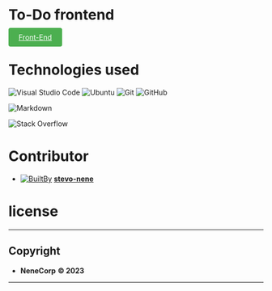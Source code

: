 # To-Do frontend

<a href="https://todo-front-peach-kappa.vercel.app/" style="background-color: #4CAF50; color: white; padding: 10px 20px; border: none; border-radius: 4px; cursor: pointer;">Front-End</a>




# Technologies used

  ![Visual Studio Code](https://img.shields.io/badge/Visual%20Studio%20Code-0078d7.svg?style=for-the-badge&logo=visual-studio-code&logoColor=white)  ![Ubuntu](https://img.shields.io/badge/Ubuntu-E95420?style=for-the-badge&logo=ubuntu&logoColor=white)  ![Git](https://img.shields.io/badge/GIT-E44C30?style=for-the-badge&logo=git&logoColor=white) ![GitHub](https://img.shields.io/badge/github-%23121011.svg?style=for-the-badge&logo=github&logoColor=white)

  ![Markdown](https://img.shields.io/badge/markdown-%23000000.svg?style=for-the-badge&logo=markdown&logoColor=white)

  ![Stack Overflow](https://img.shields.io/badge/-Stackoverflow-FE7A16?style=for-the-badge&logo=stack-overflow&logoColor=white)




  # Contributor
  - [ ![BuiltBy](https://img.shields.io/badge/Built-By-GE7A10?style=flat-square&logo=BuzzFeed&logoColor=white)](https://github.com/stephen-nene)
   **[stevo-nene](https://github.com/stephen-nene)**

# license


--------
## Copyright
 - **NeneCorp** **<span>&copy; 2023</span>**
---------
